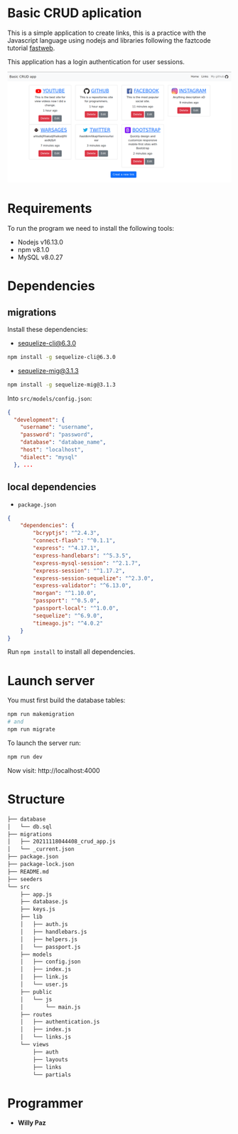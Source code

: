 # Basic CRUD aplication
This is a simple application to create links, this is a practice with the Javascript language using nodejs and libraries following the faztcode tutorial [fastweb](https://www.faztweb.com/).

This application has a login authentication for user sessions.

![img](.github/images/capture.png)

# Requirements
To run the program we need to install the following tools:
- Nodejs v16.13.0
- npm v8.1.0
- MySQL v8.0.27

# Dependencies
## migrations
Install these dependencies:
* sequelize-cli@6.3.0
```bash
npm install -g sequelize-cli@6.3.0
```
* sequelize-mig@3.1.3
```bash
npm install -g sequelize-mig@3.1.3
```
Into `src/models/config.json`:
```json
{
  "development": {
    "username": "username",
    "password": "password",
    "database": "databae_name",
    "host": "localhost",
    "dialect": "mysql"
  }, ...
```
## local dependencies
- `package.json`
```json
{
    "dependencies": {
        "bcryptjs": "^2.4.3",
        "connect-flash": "^0.1.1",
        "express": "^4.17.1",
        "express-handlebars": "^5.3.5",
        "express-mysql-session": "^2.1.7",
        "express-session": "^1.17.2",
        "express-session-sequelize": "^2.3.0",
        "express-validator": "^6.13.0",
        "morgan": "^1.10.0",
        "passport": "^0.5.0",
        "passport-local": "^1.0.0",
        "sequelize": "^6.9.0",
        "timeago.js": "^4.0.2"
    }
}
```
Run `npm install` to install all dependencies.
# Launch server
You must first build the database tables:
```bash
npm run makemigration
# and
npm run migrate
```
To launch the server run:
```bash
npm run dev
```
Now visit: http://localhost:4000

# Structure
```bash
├── database
│   └── db.sql
├── migrations
│   ├── 20211118044408_crud_app.js
│   └── _current.json
├── package.json
├── package-lock.json
├── README.md
├── seeders
└── src
    ├── app.js
    ├── database.js
    ├── keys.js
    ├── lib
    │   ├── auth.js
    │   ├── handlebars.js
    │   ├── helpers.js
    │   └── passport.js
    ├── models
    │   ├── config.json
    │   ├── index.js
    │   ├── link.js
    │   └── user.js
    ├── public
    │   └── js
    │       └── main.js
    ├── routes
    │   ├── authentication.js
    │   ├── index.js
    │   └── links.js
    └── views
        ├── auth
        ├── layouts
        ├── links
        └── partials
```

# Programmer
* **Willy Paz**
